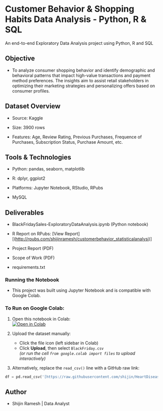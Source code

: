 # Customer Behavior & Shopping Habits Data Analysis - Python, R & SQL

An end-to-end Exploratory Data Analysis project using Python, R and SQL

## Objective

* To analyze consumer shopping behavior and identify demographic and behavioral patterns that impact high-value transactions and payment method preferences. The insights aim to assist retail stakeholders in optimizing their marketing strategies and personalizing offers based on consumer profiles.

## Dataset Overview

* Source: Kaggle

* Size: 3900 rows

* Features: Age, Review Rating, Previous Purchases, Frequence of Purchases, Subscription Status, Purchase Amount, etc.

## Tools & Technologies

* Python: pandas, seaborn, matplotlib

* R: dplyr, ggplot2

* Platforms: Jupyter Notebook, RStudio, RPubs
  
* MySQL

## Deliverables

* BlackFridaySales-ExploratoryDataAnalysis.ipynb (Python notebook)

* R Report on RPubs: [View Report][(http://rpubs.com/shijinramesh/customerbehavior_statisticalanalysi)]
  
* Project Report (PDF)

* Scope of Work (PDF)

* requirements.txt

### Running the Notebook

- This project was built using Jupyter Notebook and is compatible with Google Colab.

### To Run on Google Colab:
1. Open this notebook in Colab:  
   [![Open in Colab](https://colab.research.google.com/assets/colab-badge.svg)](https://colab.research.google.com/github.com/shijin/BlackFridaySalesDataAnalysis-Python_R/blob/main/BlackFridaySales-ExploratoryDataAnalysis.ipynb)

2. Upload the dataset manually:  
   - Click the file icon (left sidebar in Colab)
   - Click **Upload**, then select `BlackFriday.csv`  
   *(or run the cell `from google.colab import files` to upload interactively)*

3. Alternatively, replace the `read_csv()` line with a GitHub raw link:
```python
df = pd.read_csv('[https://raw.githubusercontent.com/shijin/HeartDiseaseDataAnalysis-Python_SQL/main/heart.csv](https://github.com/shijin/BlackFridaySalesDataAnalysis-Python_R/blob/main/BlackFriday.csv)')
```
## Author

* Shijin Ramesh | Data Analyst 
